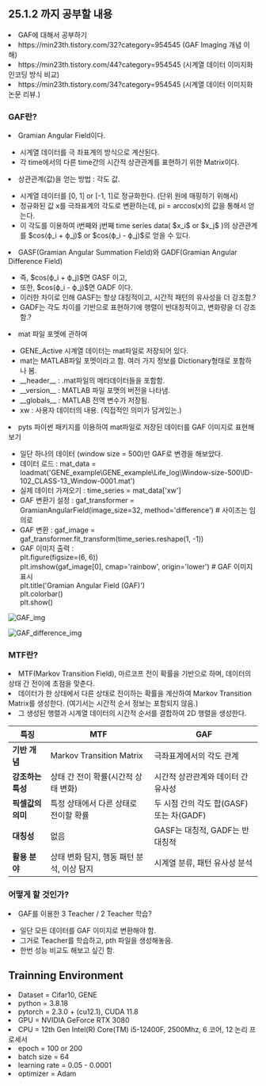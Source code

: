 ## 25.1.2 까지 공부할 내용
<li> GAF에 대해서 공부하기 </li>
<li> https://min23th.tistory.com/32?category=954545 (GAF Imaging 개념 이해) </li>
<li> https://min23th.tistory.com/44?category=954545 (시계열 데이터 이미지화 인코딩 방식 비교) </li>
<li> https://min23th.tistory.com/34?category=954545 (시계열 데이터 이미지화 논문 리뷰.) </li>


### GAF란?
<li> Gramian Angular Field이다. </li>
<ul>
<li> 시계열 데이터를 극 좌표계의 방식으로 계산된다. </li>
<li> 각 time에서의 다른 time간의 시간적 상관관계를 표현하기 위한 Matrix이다. </li>
</ul>
<li> 상관관계(값)을 얻는 방법 : 각도 값. </li>
<ul>
<li> 시계열 데이터를 [0, 1] or [-1, 1]로 정규화한다. (단위 원에 매핑하기 위해서) </li>
<li> 정규화된 값 x를 극좌표계의 각도로 변환하는데, pi = arccos(x)의 값을 통해서 얻는다. </li>
<li> 이 각도를 이용하여 i번째와 j번째 time series data( $x_i$ or $x_j$ )의 상관관계를 $cos(ϕ_i + ϕ_j)$ or $cos(ϕ_i - ϕ_j)$로 얻을 수 있다. </li>
</ul>
<li> GASF(Gramian Angular Summation Field)와 GADF(Gramian Angular Difference Field) </li>
<ul>
<li> 즉, $cos(ϕ_i + ϕ_j)$면 GASF 이고, </li>
<li> 또한, $cos(ϕ_i - ϕ_j)$면 GADF 이다. </li>
<li> 이러한 차이로 인해 GASF는 항상 대칭적이고, 시간적 패턴의 유사성을 더 강조함.? </li>
<li> GADF는 각도 차이를 기반으로 표현하기에 행렬이 반대칭적이고, 변화량을 더 강조함.? </li>
</ul>
<li> mat 파일 포멧에 관하여 </li>
<ul>
<li> GENE_Active 시계열 데이터는 mat파일로 저장되어 있다. </li>
<li> mat는 MATLAB파일 포멧이라고 함. 여러 가지 정보를 Dictionary형태로 포함하나 봄. </li>
<li> __header__ : .mat파일의 메타데이터들을 포함함. </li>
<li> __version__ : MATLAB 파일 포맷의 버전을 나타냄. </li>
<li> __globals__ : MATLAB 전역 변수가 저장됨. </li>
<li> xw : 사용자 데이터의 내용. (직접적인 의미가 담겨있는.) </li>
</ul>
<li> pyts 파이썬 패키지를 이용하여 mat파일로 저장된 데이터를 GAF 이미지로 표현해보기 </li>
<ul>
<li> 일단 하나의 데이터 (window size = 500)만 GAF로 변경을 해보았다. </li>
<li> 데이터 로드 : mat_data = loadmat('GENE_example\GENE_example\Life_log\Window-size-500\ID-102_CLASS-13_Window-0001.mat') </li>
<li> 실제 데이터 가져오기 : time_series = mat_data['xw'] </li>
<li> GAF 변환기 설정 : gaf_transformer = GramianAngularField(image_size=32, method='difference') # 사이즈는 임의로 </li>
<li> GAF 변환 : gaf_image = gaf_transformer.fit_transform(time_series.reshape(1, -1)) </li>
<li> GAF 이미지 출력 : <br>
plt.figure(figsize=(6, 6))<br>
plt.imshow(gaf_image[0], cmap='rainbow', origin='lower')  # GAF 이미지 표시<br>
plt.title('Gramian Angular Field (GAF)')<br>
plt.colorbar()<br>
plt.show() </li>
</ul>

![GAF_img](https://github.com/wjdwocks/ML-DNN/raw/main/markdown/25년/25.1.2/GAF_img.png)

![GAF_difference_img](https://github.com/wjdwocks/ML-DNN/raw/main/markdown/25년/25.1.2/GAF_difference_img.png)

### MTF란?
<li> MTF(Markov Transition Field), 마르코프 전이 확률을 기반으로 하며, 데이터의 상태 간 전이에 초점을 맞춘다. </li>
<li> 데이터가 한 상태에서 다른 상태로 전이하는 확률을 계산하여 Markov Transition Matrix를 생성한다. (여기서는 시간적 순서 정보는 포함되지 않음.) </li>
<li> 그 생성된 행렬과 시계열 데이터의 시간적 순서를 결합하여 2D 행렬을 생성한다. </li>

| **특징**         | **MTF**                                | **GAF**                               |
|-------------------|----------------------------------------|---------------------------------------|
| **기반 개념**     | Markov Transition Matrix               | 극좌표계에서의 각도 관계              |
| **강조하는 특성** | 상태 간 전이 확률(시간적 상태 변화)     | 시간적 상관관계와 데이터 간 유사성     |
| **픽셀값의 의미** | 특정 상태에서 다른 상태로 전이할 확률   | 두 시점 간의 각도 합(GASF) 또는 차(GADF) |
| **대칭성**       | 없음                                    | GASF는 대칭적, GADF는 반대칭적         |
| **활용 분야**     | 상태 변화 탐지, 행동 패턴 분석, 이상 탐지 | 시계열 분류, 패턴 유사성 분석          |


### 어떻게 할 것인가?
<li> GAF를 이용한 3 Teacher / 2 Teacher 학습? </li>
<ul>
<li> 일단 모든 데이터를 GAF 이미지로 변환해야 함. </li>
<li> 그거로 Teacher를 학습하고, pth 파일을 생성해놓음. </li>
<li> 한번 성능 비교도 해보고 싶긴 함. </li>
</ul>


## Trainning Environment
<li> Dataset = Cifar10, GENE </li>
<li> python = 3.8.18 </li>
<li> pytorch = 2.3.0 + (cu12.1), CUDA 11.8 </li>
<li> GPU = NVIDIA GeForce RTX 3080 </li>
<li> CPU = 12th Gen Intel(R) Core(TM) i5-12400F, 2500Mhz, 6 코어, 12 논리 프로세서 </li>
<li> epoch = 100 or 200 </li>
<li> batch size = 64 </li>
<li> learning rate = 0.05 - 0.0001 </li>
<li> optimizer = Adam </li>